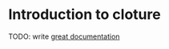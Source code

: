 # Introduction to cloture

TODO: write [great documentation](http://jacobian.org/writing/great-documentation/what-to-write/)
